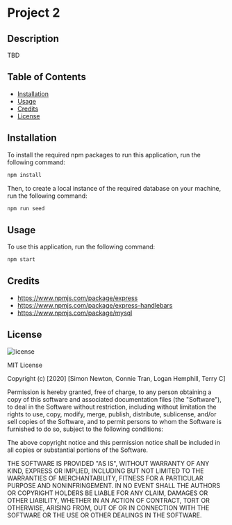 # Project 2

## Description

TBD

## Table of Contents

* [Installation](#installation)
* [Usage](#usage)
* [Credits](#credits)
* [License](#license)

## Installation

To install the required npm packages to run this application, run the following command:
```sh
npm install
```

Then, to create a local instance of the required database on your machine, run the following command:
```sh
npm run seed
```

## Usage

To use this application, run the following command:
```sh
npm start
```

## Credits

* https://www.npmjs.com/package/express
* https://www.npmjs.com/package/express-handlebars
* https://www.npmjs.com/package/mysql

## License

![license](https://img.shields.io/badge/license-MIT-green)

MIT License

Copyright (c) [2020] [Simon Newton, Connie Tran, Logan Hemphill, Terry C]

Permission is hereby granted, free of charge, to any person obtaining a copy
of this software and associated documentation files (the "Software"), to deal
in the Software without restriction, including without limitation the rights
to use, copy, modify, merge, publish, distribute, sublicense, and/or sell
copies of the Software, and to permit persons to whom the Software is
furnished to do so, subject to the following conditions:

The above copyright notice and this permission notice shall be included in all
copies or substantial portions of the Software.

THE SOFTWARE IS PROVIDED "AS IS", WITHOUT WARRANTY OF ANY KIND, EXPRESS OR
IMPLIED, INCLUDING BUT NOT LIMITED TO THE WARRANTIES OF MERCHANTABILITY,
FITNESS FOR A PARTICULAR PURPOSE AND NONINFRINGEMENT. IN NO EVENT SHALL THE
AUTHORS OR COPYRIGHT HOLDERS BE LIABLE FOR ANY CLAIM, DAMAGES OR OTHER
LIABILITY, WHETHER IN AN ACTION OF CONTRACT, TORT OR OTHERWISE, ARISING FROM,
OUT OF OR IN CONNECTION WITH THE SOFTWARE OR THE USE OR OTHER DEALINGS IN THE
SOFTWARE.
